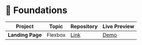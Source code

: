 # 🎈 Foundations

| Project | Topic|Repository| Live Preview|                      
|--|-----|-----|------|
|**Landing Page**| Flexbox |[Link](https://github.com/afaiyaz04/projects/tree/main/landing-page)     |   [Demo](https://afaiyaz04.github.io/projects/landing-page/) 
